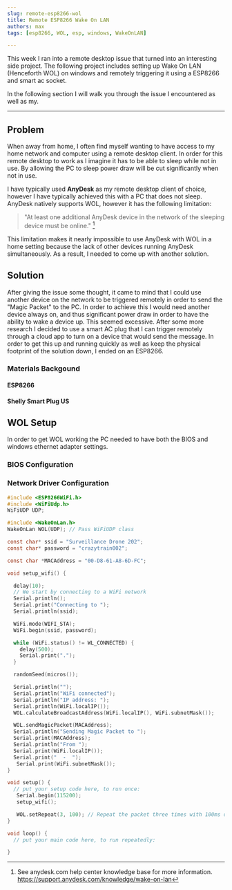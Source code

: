 ```yaml
---
slug: remote-esp8266-wol
title: Remote ESP8266 Wake On LAN
authors: max
tags: [esp8266, WOL, esp, windows, WakeOnLAN]

---
```


This week I ran into a remote desktop issue that turned into an interesting side project. The following project includes setting up Wake On LAN (Henceforth WOL) on windows and remotely triggering it using a ESP8266 and smart ac socket.



In the following section I will walk you through the issue I encountered as well as my.

------

## Problem

When away from home, I often find myself wanting to have access to my home network and computer using a remote desktop client. In order for this remote desktop to work as I imagine it has to be able to sleep while not in use. By allowing the PC to sleep power draw will be cut significantly when not in use.

I have typically used **AnyDesk** as my remote desktop client of choice, however I have typically achieved this with a PC that does not sleep. AnyDesk natively supports WOL, however it has the following limitation:

> "At least one additional AnyDesk device in the network of the sleeping device must be online." [^1]

This limitation makes it nearly impossible to use AnyDesk with WOL in a home setting because the lack of other devices running AnyDesk simultaneously. As a result, I needed to come up with another solution.



## Solution

After giving the issue some thought, it came to mind that I could use another device on the network to be triggered remotely in order to send the "Magic Packet" to the PC.  In order to achieve this I would need another device always on, and thus significant power draw in order to have the ability to wake a device up. This seemed excessive.  After some more research I decided to use a smart AC plug that I can trigger remotely through a cloud app to turn on a device that would send the message. In order to get this up and running quickly as well as keep the physical footprint of the solution down, I ended on an ESP8266.



### Materials Backgound



#### ESP8266



#### Shelly Smart Plug US



## WOL Setup

In order to get WOL working the PC needed to have both the BIOS and windows ethernet adapter settings.

### BIOS Configuration



### Network Driver Configuration



```c showLineNumbers
#include <ESP8266WiFi.h>
#include <WiFiUdp.h>
WiFiUDP UDP;

#include <WakeOnLan.h>
WakeOnLan WOL(UDP); // Pass WiFiUDP class

const char* ssid = "Surveillance Drone 202";
const char* password = "crazytrain002";

const char *MACAddress = "00-D8-61-A8-6D-FC";

void setup_wifi() {

  delay(10);
  // We start by connecting to a WiFi network
  Serial.println();
  Serial.print("Connecting to ");
  Serial.println(ssid);

  WiFi.mode(WIFI_STA);
  WiFi.begin(ssid, password);

  while (WiFi.status() != WL_CONNECTED) {
    delay(500);
    Serial.print(".");
  }

  randomSeed(micros());

  Serial.println("");
  Serial.println("WiFi connected");
  Serial.println("IP address: ");
  Serial.println(WiFi.localIP());
  WOL.calculateBroadcastAddress(WiFi.localIP(), WiFi.subnetMask());

  WOL.sendMagicPacket(MACAddress);
  Serial.println("Sending Magic Packet to ");
  Serial.print(MACAddress);
  Serial.println("From ");
  Serial.print(WiFi.localIP());
  Serial.print("  -  ");
   Serial.print(WiFi.subnetMask());
}

void setup() {
  // put your setup code here, to run once:
   Serial.begin(115200);
   setup_wifi();

   WOL.setRepeat(3, 100); // Repeat the packet three times with 100ms delay between
}

void loop() {
  // put your main code here, to run repeatedly:

}
```

[^1]: See anydesk.com help center knowledge base for more information. https://support.anydesk.com/knowledge/wake-on-lan

